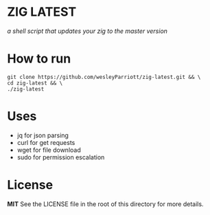 # ZIG LATEST
_a shell script that updates your zig to the master version_

# How to run
``` 
git clone https://github.com/wesleyParriott/zig-latest.git && \
cd zig-latest && \
./zig-latest
```

# Uses
* jq for json parsing
* curl for get requests
* wget for file download
* sudo for permission escalation

# License
**MIT**
See the LICENSE file in the root of this directory for more details.
